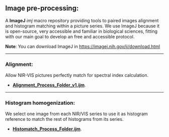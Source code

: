 ## Image pre-processing:

A **ImageJ** _imj_ macro repository providing tools to paired images alignment and histogram matching within a picture series. 
We use ImageJ because it is open-source, very accessible and familiar in biological sciences, fitting with our main goal to develop an free and accessible protocol.

**Note**: You can download ImageJ in <https://imagej.nih.gov/ij/download.html> 

---
### Alignment:

Allow NIR-VIS pictures perfectly match for spectral index calculation. 
* [**Alignment_Process_Folder_v1.ijm**](https://github.com/mossmusgo/photomoss/blob/master/vignettes/vignette_ImageJ_preprocessing/Alignment_Process_Folder_v1.ijm).

---
### Histogram homogenization:

We select one image from each NIR/VIS series to use it as histogram
reference to match the rest of histograms from its series. 
* [**Histomatch_Process_Folder.ijm**](https://github.com/mossmusgo/photomoss/blob/master/vignettes/vignette_ImageJ_preprocessing/Histomatch_Process_Folder.ijm).

